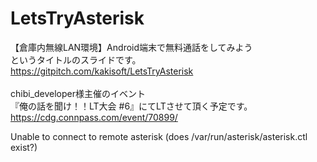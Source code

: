 # LetsTryAsterisk
【倉庫内無線LAN環境】Android端末で無料通話をしてみよう  
というタイトルのスライドです。  
https://gitpitch.com/kakisoft/LetsTryAsterisk  
<br>
chibi_developer様主催のイベント  
『俺の話を聞け！！LT大会 #6』にてLTさせて頂く予定です。  
https://cdg.connpass.com/event/70899/




Unable to connect to remote asterisk (does /var/run/asterisk/asterisk.ctl exist?)
